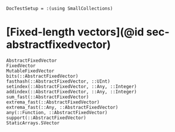 ```@meta
DocTestSetup = :(using SmallCollections)
```

# [Fixed-length vectors](@id sec-abstractfixedvector)

```@docs
AbstractFixedVector
FixedVector
MutableFixedVector
bits(::AbstractFixedVector)
fasthash(::AbstractFixedVector, ::UInt)
setindex(::AbstractFixedVector, ::Any, ::Integer)
addindex(::AbstractFixedVector, ::Any, ::Integer)
sum_fast(::AbstractFixedVector)
extrema_fast(::AbstractFixedVector)
extrema_fast(::Any, ::AbstractFixedVector)
any(::Function, ::AbstractFixedVector)
support(::AbstractFixedVector)
StaticArrays.SVector
```
